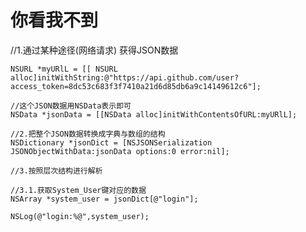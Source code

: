 # 你看我不到

//1.通过某种途径(网络请求) 获得JSON数据
    
    NSURL *myURlL = [[ NSURL alloc]initWithString:@"https://api.github.com/user?access_token=8dc53c683f3f7410a21d6d85db6a9c14149612c6"];
    
    //这个JSON数据用NSData表示即可
    NSData *jsonData = [[NSData alloc]initWithContentsOfURL:myURlL];
    
    //2.把整个JSON数据转换成字典与数组的结构
    NSDictionary *jsonDict = [NSJSONSerialization JSONObjectWithData:jsonData options:0 error:nil];
    
    //3.按照层次结构进行解析
    
    //3.1.获取System_User键对应的数据
    NSArray *system_user = jsonDict[@"login"];
    
    NSLog(@"login:%@",system_user);
